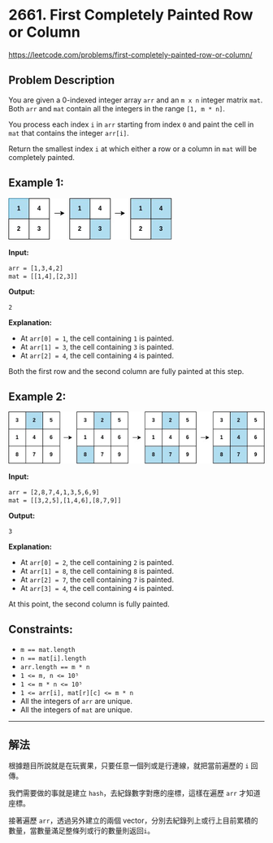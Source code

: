 # 2661. First Completely Painted Row or Column
https://leetcode.com/problems/first-completely-painted-row-or-column/

## Problem Description

You are given a 0-indexed integer array `arr` and an `m x n` integer matrix `mat`. Both `arr` and `mat` contain all the integers in the range `[1, m * n]`.

You process each index `i` in `arr` starting from index `0` and paint the cell in `mat` that contains the integer `arr[i]`.

Return the smallest index `i` at which either a row or a column in `mat` will be completely painted.

## Example 1:
![alt text](image.png)

**Input:** 
```
arr = [1,3,4,2]
mat = [[1,4],[2,3]]
```

**Output:**
```
2
```

**Explanation:**
- At `arr[0] = 1`, the cell containing `1` is painted.
- At `arr[1] = 3`, the cell containing `3` is painted.
- At `arr[2] = 4`, the cell containing `4` is painted.

Both the first row and the second column are fully painted at this step.

## Example 2:
![alt text](image-1.png)

**Input:**
```
arr = [2,8,7,4,1,3,5,6,9]
mat = [[3,2,5],[1,4,6],[8,7,9]]
```

**Output:**
```
3
```

**Explanation:**
- At `arr[0] = 2`, the cell containing `2` is painted.
- At `arr[1] = 8`, the cell containing `8` is painted.
- At `arr[2] = 7`, the cell containing `7` is painted.
- At `arr[3] = 4`, the cell containing `4` is painted.

At this point, the second column is fully painted.

## Constraints:

- `m == mat.length`
- `n == mat[i].length`
- `arr.length == m * n`
- `1 <= m, n <= 10⁵`
- `1 <= m * n <= 10⁵`
- `1 <= arr[i], mat[r][c] <= m * n`
- All the integers of `arr` are unique.
- All the integers of `mat` are unique.

---

## 解法
根據題目所說就是在玩賓果，只要任意一個列或是行連線，就把當前遍歷的 `i` 回傳。

我們需要做的事就是建立 `hash`，去紀錄數字對應的座標，這樣在遍歷 `arr` 才知道座標。

接著遍歷 `arr`，透過另外建立的兩個 vector，分別去紀錄列上或行上目前累積的數量，當數量滿足整條列或行的數量則返回`i`。

